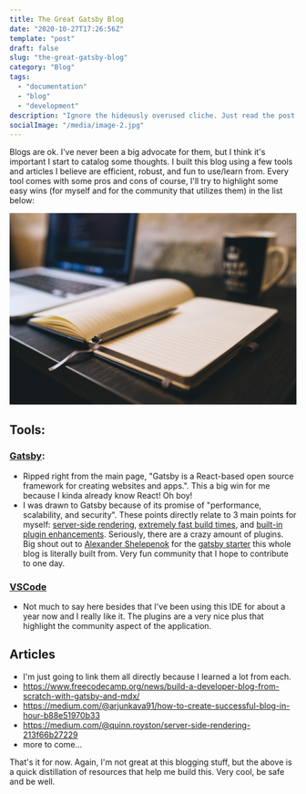 ```yaml
---
title: The Great Gatsby Blog
date: "2020-10-27T17:26:56Z"
template: "post"
draft: false
slug: "the-great-gatsby-blog"
category: "Blog"
tags:
  - "documentation"
  - "blog"
  - "development"
description: "Ignore the hideously overused cliche. Just read the post, it's on how I built this blog and what I learned (kinda)"
socialImage: "/media/image-2.jpg"
---
```


Blogs are ok. I've never been a big advocate for them, but I think it's important I start to catalog some thoughts. I built this blog using a few tools and articles I believe are efficient, robust, and fun to use/learn from. Every tool comes with some pros and cons of course, I'll try to highlight some easy wins (for myself and for the community that utilizes them) in the list below:

![notebook and computer, much work](/media/image-2.jpg)

## Tools:

### [Gatsby](https://www.gatsbyjs.com/):
- Ripped right from the main page, "Gatsby is a React-based open source framework for creating websites and apps.". This a big win for me because I kinda already know React! Oh boy!
- I was drawn to Gatsby because of its promise of "performance, scalability, and security". These points directly relate to 3 main points for myself: [server-side rendering](https://medium.com/@quinn.royston/server-side-rendering-213f66b27229), [extremely fast build times](https://www.gatsbyjs.com/cloud/), and [built-in plugin enhancements](https://www.gatsbyjs.com/plugins/). Seriously, there are a crazy amount of plugins. Big shout out to [Alexander Shelepenok](https://github.com/alxshelepenok) for the [gatsby starter](https://github.com/alxshelepenok/gatsby-starter-lumen) this whole blog is literally built from. Very fun community that I hope to contribute to one day.

### [VSCode](https://code.visualstudio.com/)
- Not much to say here besides that I've been using this IDE for about a year now and I really like it. The plugins are a very nice plus that highlight the community aspect of the application.

## Articles

- I'm just going to link them all directly because I learned a lot from each.
- https://www.freecodecamp.org/news/build-a-developer-blog-from-scratch-with-gatsby-and-mdx/
- https://medium.com/@arjunkava91/how-to-create-successful-blog-in-hour-b88e51970b33
- https://medium.com/@quinn.royston/server-side-rendering-213f66b27229
- more to come...

That's it for now. Again, I'm not great at this blogging stuff, but the above is a quick distillation of resources that help me build this. Very cool, be safe and be well.
